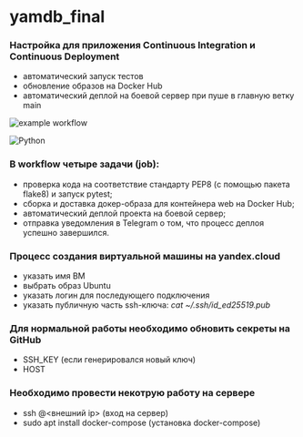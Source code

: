 # yamdb_final
### Настройка для приложения Continuous Integration и Continuous Deployment

- автоматический запуск тестов
- обновление образов на Docker Hub
- автоматический деплой на боевой сервер при пуше в главную ветку main

![example workflow](https://github.com/dmitrykokh/yamdb_final/actions/workflows/yamdb_workflow.yml/badge.svg)

![Python](https://img.shields.io/badge/python-3670A0?style=for-the-badge&logo=python&logoColor=ffdd54)

### В workflow четыре задачи (job):

- проверка кода на соответствие стандарту PEP8 (с помощью пакета flake8) и запуск pytest;
- сборка и доставка докер-образа для контейнера web на Docker Hub;
- автоматический деплой проекта на боевой сервер;
- отправка уведомления в Telegram о том, что процесс деплоя успешно завершился.

### Процесс создания виртуальной машины на yandex.cloud
- указать имя ВМ
- выбрать образ Ubuntu
- указать логин для последующего подключения
- указать публичную часть ssh-ключа: *cat ~/.ssh/id_ed25519.pub*

### Для нормальной работы необходимо обновить секреты на GitHub
- SSH_KEY (если генерировался новый ключ)
- HOST

### Необходимо провести некотрую работу на сервере
- ssh <login>@<внешний ip> (вход на сервер)
- sudo apt  install docker-compose (установка docker-compose)